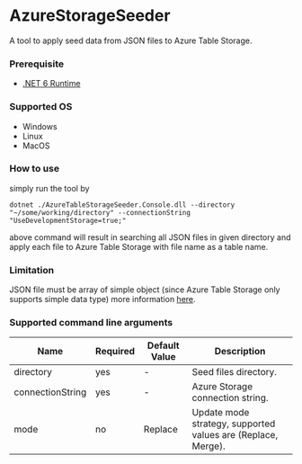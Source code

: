 # AzureStorageSeeder
A tool to apply seed data from JSON files to Azure Table Storage.

### Prerequisite
- [.NET 6 Runtime](https://dotnet.microsoft.com/download/dotnet/6.0)

### Supported OS
- Windows
- Linux
- MacOS

### How to use
simply run the tool by

```
dotnet ./AzureTableStorageSeeder.Console.dll --directory "~/some/working/directory" --connectionString "UseDevelopmentStorage=true;"
```

above command will result in searching all JSON files in given directory and apply each file to Azure Table Storage with file name as a table name.

### Limitation
JSON file must be array of simple object (since Azure Table Storage only supports simple data type) more information [here](https://docs.microsoft.com/en-us/rest/api/storageservices/Understanding-the-Table-Service-Data-Model#property-types).

### Supported command line arguments

| Name    | Required | Default Value | Description                               |
|---------|----------|---------------|-------------------------------------------|
| directory     | yes      | -             | Seed files directory. |
| connectionString | yes       | -             | Azure Storage connection string.|
| mode | no       | Replace             | Update mode strategy, supported values are (Replace, Merge).|